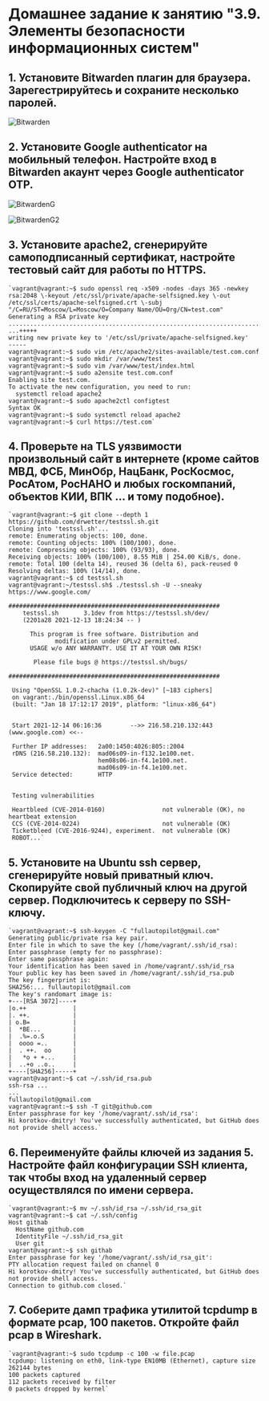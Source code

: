# Домашнее задание к занятию "3.9. Элементы безопасности информационных систем"

## 1. Установите Bitwarden плагин для браузера. Зарегестрируйтесь и сохраните несколько паролей.
![Bitwarden](https://user-images.githubusercontent.com/92984527/145699393-6c00647a-82ce-4ffe-aa70-0299569e2757.png)
## 2. Установите Google authenticator на мобильный телефон. Настройте вход в Bitwarden акаунт через Google authenticator OTP.
![BitwardenG](https://user-images.githubusercontent.com/92984527/145699775-838c2b78-4839-4025-8f1b-7f3581f61cf6.png)

![BitwardenG2](https://user-images.githubusercontent.com/92984527/145699766-49db815c-6b22-4177-ab4b-d7e72a9e1ded.png)
## 3. Установите apache2, сгенерируйте самоподписанный сертификат, настройте тестовый сайт для работы по HTTPS.
    `vagrant@vagrant:~$ sudo openssl req -x509 -nodes -days 365 -newkey rsa:2048 \-keyout /etc/ssl/private/apache-selfsigned.key \-out /etc/ssl/certs/apache-selfsigned.crt \-subj "/C=RU/ST=Moscow/L=Moscow/O=Company Name/OU=Org/CN=test.com"
    Generating a RSA private key
    ..........................................................................................+++++
    ...+++++
    writing new private key to '/etc/ssl/private/apache-selfsigned.key'
    -----
    vagrant@vagrant:~$ sudo vim /etc/apache2/sites-available/test.com.conf
    vagrant@vagrant:~$ sudo mkdir /var/www/test
    vagrant@vagrant:~$ sudo vim /var/www/test/index.html
    vagrant@vagrant:~$ sudo a2ensite test.com.conf
    Enabling site test.com.
    To activate the new configuration, you need to run:
      systemctl reload apache2
    vagrant@vagrant:~$ sudo apache2ctl configtest
    Syntax OK
    vagrant@vagrant:~$ sudo systemctl reload apache2
    vagrant@vagrant:~$ curl https://test.com`
## 4. Проверьте на TLS уязвимости произвольный сайт в интернете (кроме сайтов МВД, ФСБ, МинОбр, НацБанк, РосКосмос, РосАтом, РосНАНО и любых госкомпаний, объектов КИИ, ВПК ... и тому подобное).
    `vagrant@vagrant:~$ git clone --depth 1 https://github.com/drwetter/testssl.sh.git
    Cloning into 'testssl.sh'...
    remote: Enumerating objects: 100, done.
    remote: Counting objects: 100% (100/100), done.
    remote: Compressing objects: 100% (93/93), done.
    Receiving objects: 100% (100/100), 8.55 MiB | 254.00 KiB/s, done.
    remote: Total 100 (delta 14), reused 36 (delta 6), pack-reused 0
    Resolving deltas: 100% (14/14), done.
    vagrant@vagrant:~$ cd testssl.sh
    vagrant@vagrant:~/testssl.sh$ ./testssl.sh -U --sneaky https://www.google.com/

    ###########################################################
        testssl.sh       3.1dev from https://testssl.sh/dev/
        (2201a28 2021-12-13 18:24:34 -- )

          This program is free software. Distribution and
                 modification under GPLv2 permitted.
          USAGE w/o ANY WARRANTY. USE IT AT YOUR OWN RISK!

           Please file bugs @ https://testssl.sh/bugs/

    ###########################################################

     Using "OpenSSL 1.0.2-chacha (1.0.2k-dev)" [~183 ciphers]
     on vagrant:./bin/openssl.Linux.x86_64
     (built: "Jan 18 17:12:17 2019", platform: "linux-x86_64")


     Start 2021-12-14 06:16:36        -->> 216.58.210.132:443 (www.google.com) <<--

     Further IP addresses:   2a00:1450:4026:805::2004
     rDNS (216.58.210.132):  mad06s09-in-f132.1e100.net.
                             hem08s06-in-f4.1e100.net.
                             mad06s09-in-f4.1e100.net.
     Service detected:       HTTP


     Testing vulnerabilities

     Heartbleed (CVE-2014-0160)                not vulnerable (OK), no heartbeat extension
     CCS (CVE-2014-0224)                       not vulnerable (OK)
     Ticketbleed (CVE-2016-9244), experiment.  not vulnerable (OK)
     ROBOT...`
## 5. Установите на Ubuntu ssh сервер, сгенерируйте новый приватный ключ. Скопируйте свой публичный ключ на другой сервер. Подключитесь к серверу по SSH-ключу.
    `vagrant@vagrant:~$ ssh-keygen -C "fullautopilot@gmail.com"
    Generating public/private rsa key pair.
    Enter file in which to save the key (/home/vagrant/.ssh/id_rsa):
    Enter passphrase (empty for no passphrase):
    Enter same passphrase again:
    Your identification has been saved in /home/vagrant/.ssh/id_rsa
    Your public key has been saved in /home/vagrant/.ssh/id_rsa.pub
    The key fingerprint is:
    SHA256:... fullautopilot@gmail.com
    The key's randomart image is:
    +---[RSA 3072]----+
    |o.++             |
    |. ++.            |
    | o.B=            |
    |  *BE...         |
    |  .%=.o.S        |
    |  oooo =..       |
    |  . ++.  oo      |
    |   *o + +...     |
    |  ..+o ..o..     |
    +----[SHA256]-----+
    vagrant@vagrant:~$ cat ~/.ssh/id_rsa.pub
    ssh-rsa ...
    ...
    fullautopilot@gmail.com
    vagrant@vagrant:~$ ssh -T git@github.com
    Enter passphrase for key '/home/vagrant/.ssh/id_rsa':
    Hi korotkov-dmitry! You've successfully authenticated, but GitHub does not provide shell access.` 
## 6. Переименуйте файлы ключей из задания 5. Настройте файл конфигурации SSH клиента, так чтобы вход на удаленный сервер осуществлялся по имени сервера.
    `vagrant@vagrant:~$ mv ~/.ssh/id_rsa ~/.ssh/id_rsa_git
    vagrant@vagrant:~$ cat ~/.ssh/config
    Host githab
      HostName github.com
      IdentityFile ~/.ssh/id_rsa_git
      User git
    vagrant@vagrant:~$ ssh githab
    Enter passphrase for key '/home/vagrant/.ssh/id_rsa_git':
    PTY allocation request failed on channel 0
    Hi korotkov-dmitry! You've successfully authenticated, but GitHub does not provide shell access.
    Connection to github.com closed.`
## 7. Соберите дамп трафика утилитой tcpdump в формате pcap, 100 пакетов. Откройте файл pcap в Wireshark.
    `vagrant@vagrant:~$ sudo tcpdump -c 100 -w file.pcap
    tcpdump: listening on eth0, link-type EN10MB (Ethernet), capture size 262144 bytes
    100 packets captured
    112 packets received by filter
    0 packets dropped by kernel`
